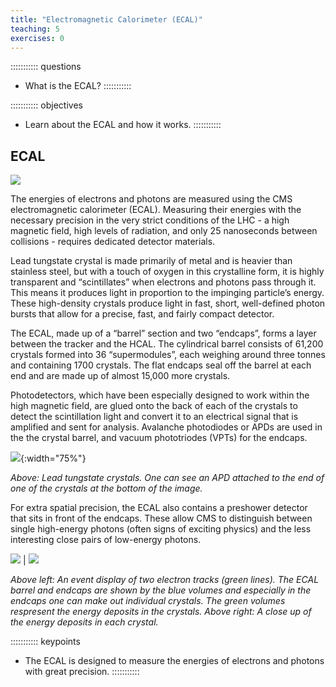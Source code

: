 ```yaml
---
title: "Electromagnetic Calorimeter (ECAL)"
teaching: 5
exercises: 0
---
```


::::::::::: questions
- What is the ECAL?
:::::::::::

::::::::::: objectives
- Learn about the ECAL and how it works.
:::::::::::


## ECAL

![](../fig/cms_ecal.png)

The energies of electrons and photons are measured using the CMS electromagnetic calorimeter (ECAL). Measuring their energies with the necessary precision in the very strict conditions of the LHC - a high magnetic field, high levels of radiation, and only 25 nanoseconds between collisions - requires dedicated detector materials. 

Lead tungstate crystal is made primarily of metal and is heavier than stainless steel, but with a touch of oxygen in this crystalline form, it is highly transparent and “scintillates” when electrons and photons pass through it. This means it produces light in proportion to the impinging particle’s energy. These high-density crystals produce light in fast, short, well-defined photon bursts that allow for a precise, fast, and fairly compact detector.

The ECAL, made up of a “barrel” section and two “endcaps”, forms a layer between the tracker and the HCAL. The cylindrical barrel consists of 61,200 crystals formed into 36 “supermodules”, each weighing around three tonnes and containing 1700 crystals. The flat endcaps seal off the barrel at each end and are made up of almost 15,000 more crystals.

Photodetectors, which have been especially designed to work within the high magnetic field, are glued onto the back of each of the crystals to detect the scintillation light and convert it to an electrical signal that is amplified and sent for analysis. Avalanche photodiodes or APDs are used in the the crystal barrel, and vacuum phototriodes (VPTs) for the endcaps.

![](../fig/ECALcrystals_0.jpg){:width="75%"}

*Above: Lead tungstate crystals. One can see an APD attached to the end of one of the crystals at the bottom of the image.*

For extra spatial precision, the ECAL also contains a preshower detector that sits in front of the endcaps. These allow CMS to distinguish between single high-energy photons (often signs of exciting physics) and the less interesting close pairs of low-energy photons.

![](../fig/ecal_0.png) | ![](../fig/ecal_1.png)

*Above left: An event display of two electron tracks (green lines). The ECAL barrel and endcaps are shown by the blue volumes and especially in the endcaps one can make out individual crystals. The green volumes respresent the energy deposits in the crystals. Above right: A close up of the energy deposits in each crystal.*


::::::::::: keypoints
- The ECAL is designed to measure the energies of electrons and photons with great precision.
:::::::::::
